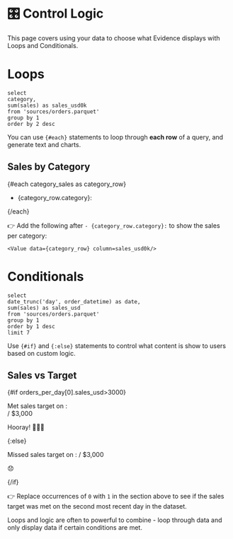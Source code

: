 # 🎛️ Control Logic
This page covers using your data to choose what Evidence displays with Loops and Conditionals.

# Loops

```category_sales
select
category,
sum(sales) as sales_usd0k
from 'sources/orders.parquet'
group by 1
order by 2 desc
```

You can use `{#each}` statements to loop through **each row** of a query, and generate text and charts.

## Sales by Category

{#each category_sales as category_row}
- {category_row.category}: 


{/each}

👉 Add the following after `- {category_row.category}:` to show the sales per category:

`<Value data={category_row} column=sales_usd0k/>`

# Conditionals

```orders_per_day
select
date_trunc('day', order_datetime) as date,
sum(sales) as sales_usd
from 'sources/orders.parquet'
group by 1
order by 1 desc
limit 7
```

Use `{#if}` and `{:else}` statements to control what content is show to users based on custom logic.

## Sales vs Target

{#if orders_per_day[0].sales_usd>3000}

Met sales target
on <Value data={orders_per_day} column=date row=0 />:  
<Value data={orders_per_day} column=sales_usd row=0 /> / $3,000

Hooray! 🥳🥳🥳

{:else}

Missed sales target 
on <Value data={orders_per_day} column=date row=0 />: 
<Value data={orders_per_day} column=sales_usd row=0 /> / $3,000

😞

{/if}



👉 Replace occurrences of `0` with `1` in the section above to see if the sales target was met on the second most recent day in the dataset.

Loops and logic are often to powerful to combine - loop through data and only display data if certain conditions are met.
